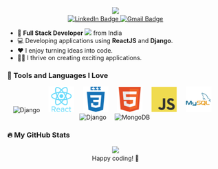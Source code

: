 <div id="header" align="center">
  <img src="https://github.com/abhijith-07/gif-repository/blob/main/Hi.gif" width="80%"/> 
</div>
<div id="badges" align="center">
  <a href="https://www.linkedin.com/in/abhijith-subash/">
    <img src="https://img.shields.io/badge/LinkedIn-blue?style=for-the-badge&logo=linkedin&logoColor=white" alt="LinkedIn Badge"/>
  </a>
  <a href="your-youtube-URL">
    <img src="https://img.shields.io/badge/Gmail-red?style=for-the-badge&logo=gmail&logoColor=white" alt="Gmail Badge"/>
  </a>
</div>

- 🚀 **Full Stack Developer** <img src="https://media.giphy.com/media/WUlplcMpOCEmTGBtBW/giphy.gif" width="30"> from India
- 💻 Developing applications using **ReactJS** and **Django**.
- ❤️ I enjoy turning ideas into code.
- 👷‍♀️ I thrive on creating exciting applications.

### 🧰 Tools and Languages I Love

<div align="center">
  <img src="https://cdn.jsdelivr.net/gh/devicons/devicon/icons/django/django-plain.svg" title="Django"  alt="Django" width="60" height="60"/>&nbsp;&nbsp;&nbsp;&nbsp;
  <img src="https://github.com/devicons/devicon/blob/master/icons/react/react-original-wordmark.svg" title="React" alt="React" width="60" height="60"/>&nbsp;&nbsp;&nbsp;&nbsp;
  <img src="https://github.com/devicons/devicon/blob/master/icons/css3/css3-plain-wordmark.svg"  title="CSS3" alt="CSS" width="60" height="60"/>&nbsp;&nbsp;&nbsp;&nbsp;
  <img src="https://github.com/devicons/devicon/blob/master/icons/html5/html5-original.svg" title="HTML5" alt="HTML" width="60" height="60"/>&nbsp;&nbsp;&nbsp;&nbsp;
  <img src="https://github.com/devicons/devicon/blob/master/icons/javascript/javascript-original.svg" title="JavaScript" alt="JavaScript" width="60" height="60"/>&nbsp;&nbsp;&nbsp;&nbsp;
  <img src="https://github.com/devicons/devicon/blob/master/icons/mysql/mysql-original-wordmark.svg" title="MySQL"  alt="MySQL" width="60" height="60"/>&nbsp;&nbsp;&nbsp;&nbsp;
  <img src="https://cdn.jsdelivr.net/gh/devicons/devicon/icons/postgresql/postgresql-original-wordmark.svg" title="PostGreSql"  alt="Django" width="60" height="60" />&nbsp;&nbsp;&nbsp;&nbsp;
  <img src="https://cdn.jsdelivr.net/gh/devicons/devicon/icons/mongodb/mongodb-original.svg"  title="MongoDB"  alt="MongoDB" width="60" height="60" />&nbsp;
          
</div>

### :fire: My GitHub Stats
<div align="center">
  <picture>
    <source
      srcset="https://github-readme-stats.vercel.app/api?username=abhijith-07&show_icons=true&theme=react"
      media="(prefers-color-scheme: dark)"
    />
    <source
      srcset="https://github-readme-stats.vercel.app/api?username=abhijith-07&show_icons=true"
      media="(prefers-color-scheme: light), (prefers-color-scheme: no-preference)"
    />
    <img src="https://github-readme-stats.vercel.app/api?username=abhijith-07&show_icons=true" />
  </picture>
</div>

<div align="center">
  Happy coding! 🚀
</div>
